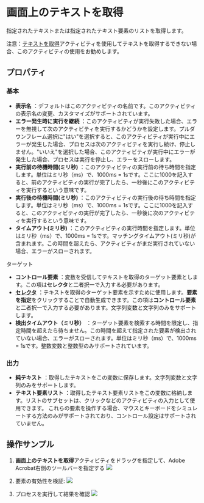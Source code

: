 # 画面上のテキストを取得

指定されたテキストまたは指定されたテキスト要素のリストを取得します。

注意：[テキストを取得](../GetText.md)アクティビティを使用してテキストを取得するできない場合、このアクティビティの使用をお勧めします。

## プロパティ

### 基本

- **表示名** ：デフォルトはこのアクティビティの名前です。このアクティビティの表示名の変更、カスタマイズがサポートされています。
- **エラー発生時に実行を継続** ：このアクティビティが実行失敗した場合、エラーを無視して次のアクティビティを実行するかどうかを設定します。プルダウンフレーム選択に"はい"を選択すると、このアクティビティが実行中にエラーが発生した場合、プロセスは次のアクティビティを実行し続け、停止しません。"いいえ"を選択した場合、このアクティビティが実行中にエラーが発生した場合、プロセスは実行を停止し、エラーをスローします。
- **実行前の待機時間(ミリ秒)** ：このアクティビティの実行前の待ち時間を指定します。単位はミリ秒（ms）で、1000ms = 1sです。ここに1000を記入すると、前のアクティビティの実行が完了したら、一秒後にこのアクティビティを実行するという意味です。
- **実行後の待機時間(ミリ秒)** ：このアクティビティの実行後の待ち時間を指定します。単位はミリ秒（ms）で、1000ms = 1sです。ここに1000を記入すると、このアクティビティの実行が完了したら、一秒後に次のアクティビティを実行するという意味です。
- **タイムアウト(ミリ秒)** ：このアクティビティの実行時間を指定します。単位はミリ秒（ms）で、1000ms = 1sです。マッチングタイムアウト(ミリ秒)が含まれます。この時間を超えたら、アクティビティがまだ実行されていない場合、エラーがスローされます。

ターゲット

- **コントロール要素** ：変数を受信してテキストを取得のターゲット要素とします。この項は**セレクタ**と二者択一で入力する必要があります。
- **[セレクタ](../Appendix/Selector.md?_v=v2020.4)** ：テキストを取得のターゲット要素を示すために使用します。**要素を指定**をクリックすることで自動生成できます。この項は**コントロール要素**と二者択一で入力する必要があります。文字列変数と文字列のみをサポートします。
- **検出タイムアウト（ミリ秒）** ：ターゲット要素を検索する時間を限定し、指定時間を超えたら待ちません。この時間を超えて指定された要素が検出されていない場合、エラーがスローされます。単位はミリ秒（ms）で、1000ms = 1sです。整数変数と整数型のみサポートされています。

### 出力

- **純テキスト** ：取得したテキストをこの変数に保存します。文字列変数と文字列のみをサポートします。
- **テキスト要素リスト** ：取得したテキスト要素リストをこの変数に格納します。リストのサブセットは、クリックなどのアクティビティの入力として使用できます。 これらの要素を操作する場合、マウスとキーボードをシミュレートする方法のみがサポートされており、コントロール設定はサポートされていません。

## 操作サンプル
1. **画面上のテキストを取得**アクティビティをドラッグを指定して、Adobe Acrobat右側のツールバーを指定する
![](https://docimages.blob.core.chinacloudapi.cn/images/Activities/getScreenTxt1.png)

2. 要素の有効性を検証:
![](https://docimages.blob.core.chinacloudapi.cn/images/Activities/getScreenTxt2.png)

3. プロセスを実行して結果を確認
![](https://docimages.blob.core.chinacloudapi.cn/images/Activities/getScreenTxt3.png)